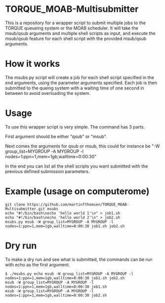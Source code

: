 # TORQUE_MOAB-Multisubmitter
This is a repository for a wrapper script to submit multiple jobs to the TORQUE
queueing system or the MOAB scheduler. It will take the msub/qsub arguments and
multiple shell scripts as input, and execute the msub/qsub feature for each
shell script with the provided msub/qsub arguments.

# How it works
The msubs.py script will create a job for each shell script specified in the
end arguments, using the parameter arguments specified.
Each job is then submitted to the queing system with a waiting time of one
second in between to avoid overloading the system.

# Usage
To use this wrapper script is very simple. The command has 3 parts.

First argument should be either "qsub" or "msub".

Next comes the arguments for qsub or msub, this could for instance be
"-W group_list=MYGROUP -A MYGROUP -l nodes=1:ppn=1,mem=1gb,walltime=0:00:30"

In the end you can list all the shell scripts you want submitted with the
previous defined submission parameters.

# Example (usage on computerome)
    git clone https://github.com/martinfthomsen/TORQUE_MOAB-Multisubmitter.git msubs
    echo "#!/bin/bash\necho 'hello world 1'\n" > job1.sh
    echo "#!/bin/bash\necho 'hello world 2'\n" > job2.sh
    msubs.py msub -W group_list=MYGROUP -A MYGROUP -l nodes=1:ppn=1,mem=1gb,walltime=0:00:30 job1.sh job2.sh

# Dry run
To make a dry run and see what is submitted, the commands can be run with echo
as the first argument.

    $ ./msubs.py echo msub -W group_list=MYGROUP -A MYGROUP -l nodes=1:ppn=1,mem=1gb,walltime=0:00:30 job1.sh job2.sh
    msub -W group_list=MYGROUP -A MYGROUP -l nodes=1:ppn=1,mem=1gb,walltime=0:00:30 job1.sh
    msub -W group_list=MYGROUP -A MYGROUP -l nodes=1:ppn=1,mem=1gb,walltime=0:00:30 job2.sh
